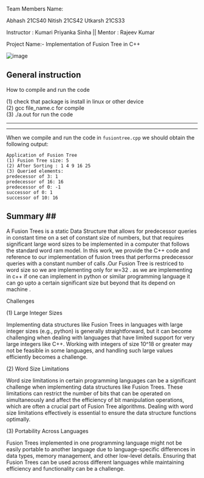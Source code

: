 Team Members Name:

 Abhash     21CS40
 Nitish     21CS42
 Utkarsh    21CS33

Instructor : Kumari Priyanka Sinha || Mentor : Rajeev Kumar  <br>

Project Name:- Implementation of Fusion Tree in C++ <br>

![image](https://github.com/pranavbhole123/CS201project/assets/120297405/003ab476-448e-45e9-a4bb-5c836d980ab6)


General instruction
------------------------

How to compile and run the code  <br>

(1) check that package is install in linux or other device <br>
(2) gcc file_name.c for compile  <br>
(3) ./a.out for run the code  <br>

---------------------------------------------------------------

---------------------------------------------------------------
When we compile and run the code in ```fusiontree.cpp``` 
we should obtain the following output:

```
Application of Fusion Tree
(1) Fusion Tree size: 5
(2) After Sorting : 1 4 9 16 25 
(3) Queried elements:
predecessor of 3: 1
predecessor of 16: 16
predecessor of 0: -1
successor of 0: 1
successor of 10: 16
```

## Summary ## <br>

A Fusion Trees is a static Data Structure that allows for predecessor queries in constant
time on a set of constant size of numbers, but that requires significant large word sizes
to be implemented in a computer that  follows  the standard word ram model. In this work,
we provide the C++ code and reference to our implementation of fusion trees that performs
predecessor queries with a constant number of calls .Our Fusion Tree is restriced to word
size so we are implementing only for w=32 . as we are implementing in c++ if one can
implement in python or similar programming language it can go upto a certain significant
size but beyond that its depend on machine .

Challenges <br>

(1) Large Integer Sizes <br>

Implementing data structures like Fusion Trees in languages with large integer sizes
(e.g., python) is generally straightforward, but it can become challenging when
dealing with languages that have limited support for very large integers like C++. Working 
with integers of size 10^18 or greater may not be feasible in some languages, and 
handling such large values efficiently becomes a challenge.

(2) Word Size Limitations

Word size limitations in certain programming languages can be a significant challenge when
implementing data structures like Fusion Trees. These limitations can restrict the number
of bits that can be operated on simultaneously and affect the efficiency of bit manipulation
operations, which are often a crucial part of Fusion Tree algorithms. Dealing with word size
limitations effectively is essential to ensure the data structure functions optimally.

(3) Portability Across Languages

Fusion Trees implemented in one programming language might not be easily portable to another 
language due to language-specific differences in data types, memory management, and other
low-level details. Ensuring that Fusion Trees can be used across different languages while 
maintaining efficiency and functionality can be a challenge.
